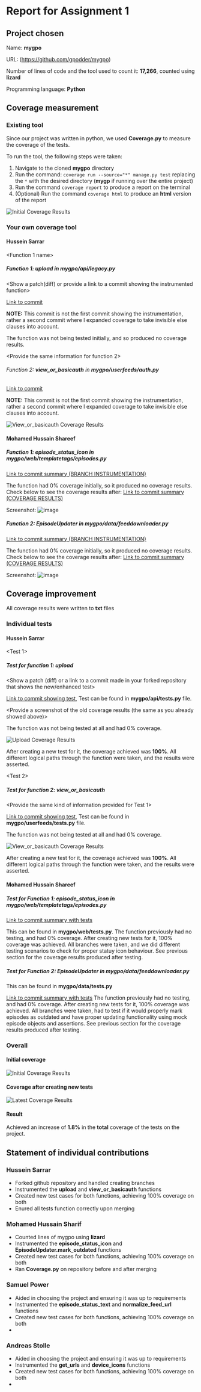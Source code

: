 # Report for Assignment 1

## Project chosen

Name: **mygpo**

URL: (https://github.com/gpodder/mygpo)

Number of lines of code and the tool used to count it:
**17,266**, counted using **lizard**

Programming language: **Python**

## Coverage measurement

### Existing tool

<Inform the name of the existing tool that was executed and how it was executed>

Since our project was written in python, we used **Coverage.py** to measure the coverage of the tests.

To run the tool, the following steps were taken:

1. Navigate to the cloned **mygpo** directory
2. Run the command: `coverage run --source="*" manage.py test` replacing the `*` with the desired directory (**mygp** if running over the entire project)
3. Run the command `coverage report` to produce a report on the terminal
4. (Optional) Run the command `coverage html` to produce an **html** version of the report

<Show the coverage results provided by the existing tool with a screenshot>

![Initial Coverage Results](coverage/coverage_before.png "Initial Coverage Results")

### Your own coverage tool

<The following is supposed to be repeated for each group member>

#### Hussein Sarrar

<Function 1 name>

##### Function 1: **upload** in **mygpo/api/legacy.py**

<Show a patch(diff) or provide a link to a commit showing the instrumented function>

[Link to commit](https://github.com/gpodder/mygpo/commit/139b0d6521379a7a70e2e83b8d06b106f4c5b096)

**NOTE:** This commit is not the first commit showing the instrumentation, rather a second commit where I expanded coverage to take invisible else clauses into account.


<Provide a screenshot of the coverage results output by the instrumentation>

The function was not being tested initially, and so produced no coverage results.


<Provide the same information for function 2>

###### Function 2: **view_or_basicauth** in **mygpo/userfeeds/auth.py**

[Link to commit](https://github.com/gpodder/mygpo/commit/139b0d6521379a7a70e2e83b8d06b106f4c5b096)

**NOTE:** This commit is not the first commit showing the instrumentation, rather a second commit where I expanded coverage to take invisible else clauses into account.

![View_or_basicauth Coverage Results](coverage/report_images/hussein_v_or_ba_cov_results.png "View_or_basicauth Coverage Results")

#### Mohamed Hussain Shareef

##### Function 1: episode_status_icon in mygpo/web/templatetags/episodes.py

[Link to commit summary (BRANCH INSTRUMENTATION)](https://github.com/HusseinSarrar05/mygpo/pull/4/files#diff-761057704aefb718d8b927b536b11bd3d11541447d027a3d93449dae55e132e4)

The function had 0% coverage initially, so it produced no coverage results. Check below to see the coverage results after:
[Link to commit summary (COVERAGE RESULTS)](https://github.com/HusseinSarrar05/mygpo/pull/4/files#diff-761057704aefb718d8b927b536b11bd3d11541447d027a3d93449dae55e132e4)

Screenshot:
![image](https://github.com/HusseinSarrar05/mygpo/assets/45093174/1fe51550-c8ad-43d8-b693-d30939e2253c)

##### Function 2: EpisodeUpdater in mygpo/data/feeddownloader.py

[Link to commit summary (BRANCH INSTRUMENTATION)](https://github.com/HusseinSarrar05/mygpo/pull/4/files#diff-8c15d9291fda719b8caedcd25c94db3dbdbe1e36f76d43b9254249b58ea5f321)

The function had 0% coverage initially, so it produced no coverage results. Check below to see the coverage results after:
[Link to commit summary (COVERAGE RESULTS)](https://github.com/HusseinSarrar05/mygpo/pull/4/files#diff-f84ea5bd798f6c5f42ba9c634e519bbf37b0999055f209097f5f711561868bde)

Screenshot:
![image](https://github.com/HusseinSarrar05/mygpo/assets/45093174/c1d54295-f1cb-4a7e-8f03-02f00acc74c5)

## Coverage improvement

All coverage results were written to **txt** files

### Individual tests

<The following is supposed to be repeated for each group member>

<Group member name>

#### Hussein Sarrar

<Test 1>

##### Test for function 1: upload


<Show a patch (diff) or a link to a commit made in your forked repository that shows the new/enhanced test>

[Link to commit showing test](https://github.com/gpodder/mygpo/commit/5a18f0d8c9f5c85d0d519091a200da57b221970d),
Test can be found in **mygpo/api/tests.py** file.

<Provide a screenshot of the old coverage results (the same as you already showed above)>

The function was not being tested at all and had 0% coverage.

<Provide a screenshot of the new coverage results>

![Upload Coverage Results](coverage/report_images/hussein_upload_cov_results.png "Upload Coverage Results")

<State the coverage improvement with a number and elaborate on why the coverage is improved>

After creating a new test for it, the coverage achieved was **100%**. All different logical paths through the function were taken, and the results were asserted.

<Test 2>

##### Test for function 2: view_or_basicauth
<Provide the same kind of information provided for Test 1>

[Link to commit showing test](https://github.com/gpodder/mygpo/commit/603b2ef66aab55ada2b820db571e33ad51acb23b),
Test can be found in **mygpo/userfeeds/tests.py** file.

The function was not being tested at all and had 0% coverage.

![View_or_basicauth Coverage Results](coverage/report_images/hussein_v_or_ba_cov_results.png "View_or_basicauth Coverage Results")

After creating a new test for it, the coverage achieved was **100%**. All different logical paths through the function were taken, and the results were asserted.

#### Mohamed Hussain Shareef

##### Test for Function 1: episode_status_icon in mygpo/web/templatetags/episodes.py

[Link to commit summary with tests](https://github.com/HusseinSarrar05/mygpo/pull/4/files#diff-9b165d03e2d7ee3b32727f3c6a51236d18e30bb4a53aef2b9dd12ecb0ec6578e)

This can be found in **mygpo/web/tests.py**. 
The function previously had no testing, and had 0% coverage. 
After creating new tests for it, 100% coverage was achieved. All branches were taken, and we did different testing scenarios to check for proper statuy icon behaviour. 
See previous section for the coverage results produced after testing. 

##### Test for Function 2: EpisodeUpdater in mygpo/data/feeddownloader.py

This can be found in **mygpo/data/tests.py**

[Link to commit summary with tests](https://github.com/HusseinSarrar05/mygpo/pull/4/files#diff-9866422a779a64f57d1d1143dd58fb30646268710cc5ac465c1b65270b58487c)
The function previously had no testing, and had 0% coverage. 
After creating new tests for it, 100% coverage was achieved. All branches were taken, had to test if it would properly mark episodes as outdated and have proper updating functionality using mock episode objects and assertions. 
See previous section for the coverage results produced after testing. 

### Overall

#### Initial coverage

![Initial Coverage Results](coverage/coverage_before.png "Initial Coverage Results")


<Provide a screenshot of the new coverage results by running the existing tool using all test modifications made by the group>


#### Coverage after creating new tests

![Latest Coverage Results](coverage/coverage_after.png "Lates Coverage Results")

#### Result

Achieved an increase of **1.8%** in the **total** coverage of the tests on the project.

## Statement of individual contributions

<Write what each group member did>


### Hussein Sarrar
* Forked github repository and handled creating branches
* Instrumented the **upload** and **view_or_basicauth** functions
* Created new test cases for both functions, achieving 100% coverage on both
* Enured all tests function correctly upon merging

### Mohamed Hussain Sharif
* Counted lines of mygpo using **lizard**
* Instrumented the **episode_status_icon** and **EpisodeUpdater.mark_outdated** functions
* Created new test cases for both functions, achieving 100% coverage on both
* Ran **Coverage.py** on repository before and after merging


### Samuel Power
* Aided in choosing the project and ensuring it was up to requirements
* Instrumented the **episode_status_text** and **normalize_feed_url** functions
* Created new test cases for both functions, achieving 100% coverage on both
*

### Andreas Stolle
* Aided in choosing the project and ensuring it was up to requirements
* Instrumented the **get_urls** and **device_icons** functions
* Created new test cases for both functions, achieving 100% coverage on both
*
